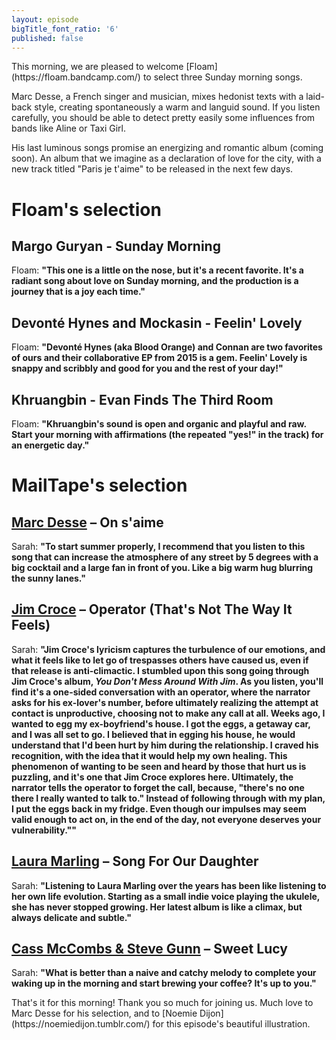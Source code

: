 ```yaml
---
layout: episode
bigTitle_font_ratio: '6'
published: false
---
```

<p id="introduction">This morning, we are pleased to welcome [Floam](https://floam.bandcamp.com/) to select three Sunday morning songs. 

Marc Desse, a French singer and musician, mixes hedonist texts with a laid-back style, creating spontaneously a warm and languid sound. If you listen carefully, you should be able to detect pretty easily some influences from bands like Aline or Taxi Girl.

His last luminous songs promise an energizing and romantic album (coming soon). An album that we imagine as a declaration of love for the city, with a new track titled "Paris je t'aime" to be released in the next few days.
</p>

# Floam's selection

## Margo Guryan - Sunday Morning
Floam: **"**This one is a little on the nose, but it's a recent favorite. It's a radiant song about love on Sunday morning, and the production is a journey that is a joy each time.**"**

## Devonté Hynes and Mockasin - Feelin' Lovely

Floam: **"**Devonté Hynes (aka Blood Orange) and Connan are two favorites of ours and their collaborative EP from 2015 is a gem. Feelin' Lovely is snappy and scribbly and good for you and the rest of your day!**"** 

## Khruangbin - Evan Finds The Third Room
Floam: **"**Khruangbin's sound is open and organic and playful and raw. Start your morning with affirmations (the repeated "yes!" in the track) for an energetic day.**"**

# MailTape's selection

## [Marc Desse](https://www.instagram.com/marc.desse/) – On s'aime
Sarah: **"**To start summer properly, I recommend that you listen to this song that can increase the atmosphere of any street by 5 degrees with a big cocktail and a large fan in front of you. Like a big warm hug blurring the sunny lanes.**"**

## [Jim Croce](http://jimcroce.com/) – Operator (That's Not The Way It Feels)
Sarah: **"**Jim Croce's lyricism captures the turbulence of our emotions, and what it feels like to let go of trespasses others have caused us, even if that release is anti-climactic. I stumbled upon this song going through Jim Croce's album, _You Don't Mess Around With Jim_. As you listen, you'll find it's a one-sided conversation with an operator, where the narrator asks for his ex-lover's number, before ultimately realizing the attempt at contact is unproductive, choosing not to make any call at all. Weeks ago, I wanted to egg my ex-boyfriend's house. I got the eggs, a getaway car, and I was all set to go. I believed that in egging his house, he would understand that I'd been hurt by him during the relationship. I craved his recognition, with the idea that it would help my own healing. This phenomenon of wanting to be seen and heard by those that hurt us is puzzling, and it's one that Jim Croce explores here. Ultimately, the narrator tells the operator to forget the call, because, "there's no one there I really wanted to talk to." Instead of following through with my plan, I put the eggs back in my fridge. Even though our impulses may seem valid enough to act on, in the end of the day, not everyone deserves your vulnerability."**"**

## [Laura Marling](https://lauramarling.bandcamp.com/) – Song For Our Daughter
Sarah: **"**Listening to Laura Marling over the years has been like listening to her own life evolution. Starting as a small indie voice playing the ukulele, she has never stopped growing. Her latest album is like a climax, but always delicate and subtle.**"**

## [Cass McCombs & Steve Gunn](https://cassmccombs.bandcamp.com/) – Sweet Lucy
Sarah: **"**What is better than a naive and catchy melody to complete your waking up in the morning and start brewing your coffee? It's up to you.**"**


<p id="outroduction">That's it for this morning! Thank you so much for joining us. Much love to Marc Desse for his  selection, and to [Noemie Dijon](https://noemiedijon.tumblr.com/) for this episode's beautiful illustration.</p>

